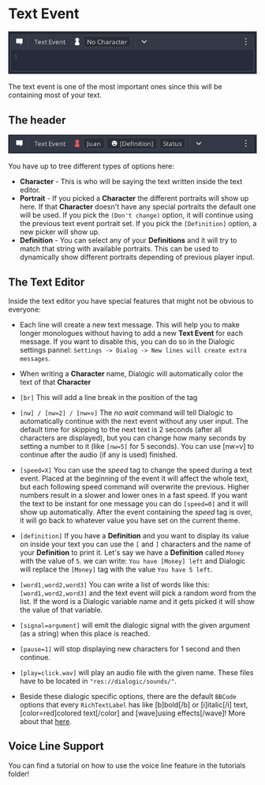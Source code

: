 # Text Event
![image](./Images/text_event_1.png)

The text event is one of the most important ones since this will be containing most of your text.

## The header
![image](./Images/text_event_2.png)

You have up to tree different types of options here:
- **Character** - This is who will be saying the text written inside the text editor. 
- **Portrait** - If you picked a **Character** the different portraits will show up here. If that **Character** doesn't have any special portraits the default one will be used. If you pick the `(Don't change)` option, it will continue using the previous text event portrait set. If you pick the `[Definition]` option, a new picker will show up.
- **Definition** - You can select any of your **Definitions** and it will try to match that string with available portraits. This can be used to dynamically show different portraits depending of previous player input.

## The Text Editor

Inside the text editor you have special features that might not be obvious to everyone:

- Each line will create a new text message. This will help you to make longer monologues without having to add a new **Text Event** for each message. If you want to disable this, you can do so in the Dialogic settings pannel: `Settings -> Dialog -> New lines will create extra messages`.

- When writing a **Character** name, Dialogic will automatically color the text of that **Character**

- `[br]` This will add a line break in the position of the tag

- `[nw] / [nw=2] / [nw=v]` The *no wait* command will tell Dialogic to automatically continue with the next event without any user input. The default time for skipping to the next text is 2 seconds (after all characters are displayed), but you can change how many seconds by setting a number to it (like `[nw=5]` for 5 seconds). You can use [nw=v] to continue after the audio (if any is used) finished.

- `[speed=X]` You can use the *speed* tag to change the speed during a text event. Placed at the beginning of the event it will affect the whole text, but each following speed command will overwrite the previous. Higher numbers result in a slower and lower ones in a fast speed. If you want the text to be instant for one message you can do `[speed=0]` and it will show up automatically. 
After the event containing the *speed* tag is over, it will go back to whatever value you have set on the current theme. 

- `[definition]` If you have a **Definition** and you want to display its value on inside your text you can use the `[` and `]` characters and the name of your **Definition** to print it. Let's say we have a **Definition** called `Money` with the value of `5`. we can write: `You have [Money] left` and Dialogic will replace the `[Money]` tag with the value `You have 5 left`.

- `[word1,word2,word3]` You can write a list of words like this: `[word1,word2,word3]` and the text event will pick a random word from the list. If the word is a Dialogic variable name and it gets picked it will show the value of that variable.

- `[signal=argument]` will emit the dialogic signal with the given argument (as a string) when this place is reached.

- `[pause=1]` will stop displaying new characters for 1 second and then continue.

- `[play=click.wav]` will play an audio file with the given name. These files have to be located in `"res://dialogic/sounds/"`.

- Beside these dialogic specific options, there are the default `BBCode` options that every `RichTextLabel` has like [b]bold[/b] or [i]italic[/i] text, [color=red]colored text[/color] and [wave]using effects[/wave]! More about that [here](https://docs.godotengine.org/en/stable/tutorials/gui/bbcode_in_richtextlabel.html).

## Voice Line Support
You can find a tutorial on how to use the voice line feature in the tutorials folder!